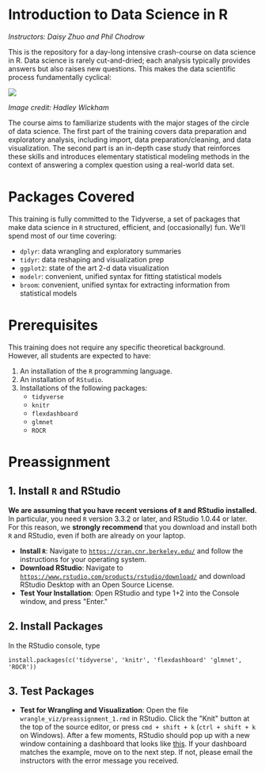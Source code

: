 # Introduction to Data Science in R
*Instructors: Daisy Zhuo and Phil Chodrow*

This is the repository for a day-long intensive crash-course on data science in R. Data science is rarely cut-and-dried; each analysis typically provides answers but also raises new questions. This makes the data scientific process fundamentally cyclical:

![](http://r4ds.had.co.nz/diagrams/data-science.png)

*Image credit: Hadley Wickham*

The course aims to familiarize students with the major stages of the circle of data science. The first part of the training covers data preparation and exploratory analysis, including import, data preparation/cleaning, and data visualization. The second part is an in-depth case study that reinforces these skills and introduces elementary statistical modeling methods in the context of answering a complex question using a real-world data set. 

# Packages Covered

This training is fully committed to the Tidyverse, a set of packages that make data science in `R` structured, efficient, and (occasionally) fun. We'll spend most of our time covering: 

- `dplyr`: data wrangling and exploratory summaries 
- `tidyr`: data reshaping and visualization prep
- `ggplot2`: state of the art 2-d data visualization
- `modelr`: convenient, unified syntax for fitting statistical models
- `broom`: convenient, unified syntax for extracting information from statistical models

# Prerequisites

This training does not require any specific theoretical background. However, all students are expected to have: 

1. An installation of the `R` programming language.
2. An installation of `RStudio`.
3. Installations of the following packages: 
    - `tidyverse`
    - `knitr`
    - `flexdashboard`
    - `glmnet`
    - `ROCR`

# Preassignment

## 1. Install `R` and RStudio

**We are assuming that you have recent versions of `R` and RStudio installed.** In particular, you need `R` version 3.3.2 or later, and RStudio 1.0.44 or later. For this reason, we **strongly recommend** that you download and install both `R` and RStudio, even if both are already on your laptop. 
 
- **Install `R`**: Navigate to [`https://cran.cnr.berkeley.edu/`](https://cran.cnr.berkeley.edu/) and follow the instructions for your operating system. 
- **Download RStudio**: Navigate to [`https://www.rstudio.com/products/rstudio/download/`](https://www.rstudio.com/products/rstudio/download/) and download RStudio Desktop with an Open Source License. 
- **Test Your Installation**: Open RStudio and type 1+2 into the Console window, and press "Enter." 

## 2. Install Packages

In the RStudio console, type 
```
install.packages(c('tidyverse', 'knitr', 'flexdashboard' 'glmnet', 'ROCR'))
```

## 3. Test Packages

- **Test for Wrangling and Visualization**: Open the file `wrangle_viz/preassignment_1.rmd` in RStudio. Click the "Knit" button at the top of the source editor, or press `cmd + shift + k` (`ctrl + shift + k` on Windows). After a few moments, RStudio should pop up with a new window containing a dashboard that looks like [this](https://philchodrow.github.io/data_science_intro/wrangle_viz/preassignment_1.html).  If your dashboard matches the example, move on to the next step. If not, please email the instructors with the error message you received. 








